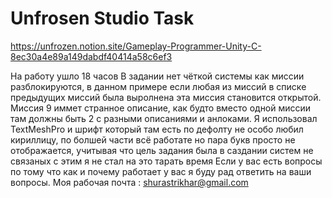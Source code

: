 ﻿# Unfrosen Studio Task
 https://unfrozen.notion.site/Gameplay-Programmer-Unity-C-8ec30a4e89a149dabdf40414a58c6ef3

 На работу ушло 18 часов
 В задании нет чёткой системы как миссии разблокируются, в данном примере если любая из миссий в списке предыдущих миссий была выролнена эта миссия становится открытой.
 Миссия 9 иммет странное описание, как будто вместо одной миссии там должны быть 2 с разными описаниями и анлоками.
 Я использовал TextMeshPro и шрифт который там есть по дефолту не особо любил кириллицу, по болшей части всё работате но пара букв просто не отображается, учитывая что цель задания была в саздании систем не связаных с этим я не стал на это тарать время
 Если у вас есть вопросы по тому что как и почему работает у вас я буду рад ответить на ваши вопросы. Моя рабочая почта : shurastrikhar@gmail.com